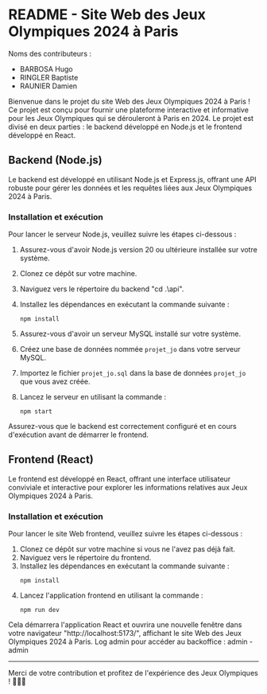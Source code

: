 # README - Site Web des Jeux Olympiques 2024 à Paris

Noms des contributeurs :
- BARBOSA Hugo
- RINGLER Baptiste
- RAUNIER Damien


Bienvenue dans le projet du site Web des Jeux Olympiques 2024 à Paris ! Ce projet est conçu pour fournir une plateforme interactive et informative pour les Jeux Olympiques qui se dérouleront à Paris en 2024. Le projet est divisé en deux parties : le backend développé en Node.js et le frontend développé en React.

## Backend (Node.js)

Le backend est développé en utilisant Node.js et Express.js, offrant une API robuste pour gérer les données et les requêtes liées aux Jeux Olympiques 2024 à Paris.

### Installation et exécution

Pour lancer le serveur Node.js, veuillez suivre les étapes ci-dessous :

1. Assurez-vous d'avoir Node.js version 20 ou ultérieure installée sur votre système.
2. Clonez ce dépôt sur votre machine.
3. Naviguez vers le répertoire du backend "cd .\api\".
4. Installez les dépendances en exécutant la commande suivante :
    ```
    npm install
    ```
5. Assurez-vous d'avoir un serveur MySQL installé sur votre système.
6. Créez une base de données nommée `projet_jo` dans votre serveur MySQL.
7. Importez le fichier `projet_jo.sql` dans la base de données `projet_jo` que vous avez créée.

8. Lancez le serveur en utilisant la commande :
    ```
    npm start
    ```

Assurez-vous que le backend est correctement configuré et en cours d'exécution avant de démarrer le frontend.

## Frontend (React)

Le frontend est développé en React, offrant une interface utilisateur conviviale et interactive pour explorer les informations relatives aux Jeux Olympiques 2024 à Paris.

### Installation et exécution

Pour lancer le site Web frontend, veuillez suivre les étapes ci-dessous :

1. Clonez ce dépôt sur votre machine si vous ne l'avez pas déjà fait.
2. Naviguez vers le répertoire du frontend.
3. Installez les dépendances en exécutant la commande suivante :
    ```
    npm install
    ```
4. Lancez l'application frontend en utilisant la commande :
    ```
    npm run dev
    ```

Cela démarrera l'application React et ouvrira une nouvelle fenêtre dans votre navigateur "http://localhost:5173/", affichant le site Web des Jeux Olympiques 2024 à Paris.
Log admin pour accéder au backoffice : admin - admin

---

Merci de votre contribution et profitez de l'expérience des Jeux Olympiques ! 🏅🇫🇷
